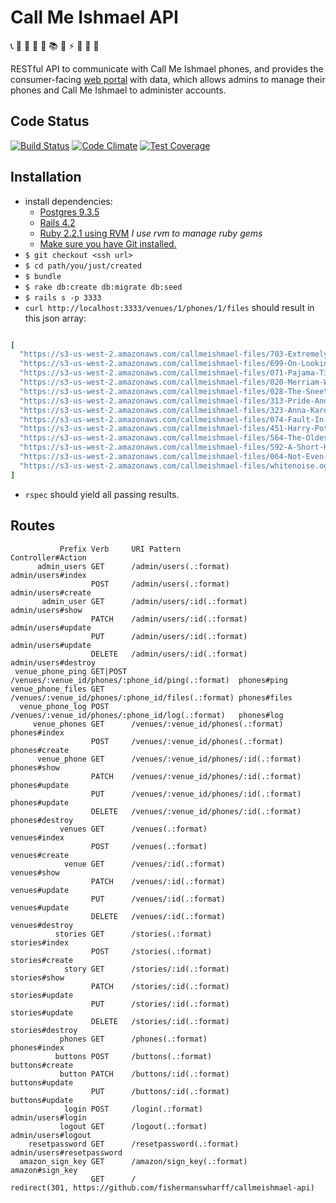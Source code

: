 # Call Me Ishmael API

:telephone_receiver: :closed_book: :orange_book: :notebook_with_decorative_cover: :notebook: :books: :mega: :zap: :speak_no_evil: :speech_balloon: :thought_balloon:

RESTful API to communicate with Call Me Ishmael phones, and provides the consumer-facing [web portal](https://github.com/fishermanswharff/callmeishmael-webapp) with data, which allows admins to manage their phones and Call Me Ishmael to administer accounts.

## Code Status

[![Build Status][ci-image]][ci-url]
[![Code Climate][cc-climate-image]][cc-climate-url]
[![Test Coverage][cc-coverage-image]][cc-coverage-url]


## Installation

- install dependencies:
  - [Postgres 9.3.5](https://github.com/PostgresApp/PostgresApp/releases/tag/9.3.6.0)
  - [Rails 4.2](https://github.com/rails/rails)
  - [Ruby 2.2.1 using RVM](https://rvm.io/) *I use rvm to manage ruby gems*
  - [Make sure you have Git installed.](http://git-scm.com/book/en/v2/Getting-Started-Installing-Git)
- `$ git checkout <ssh url>`
- `$ cd path/you/just/created`
- `$ bundle`
- `$ rake db:create db:migrate db:seed`
- `$ rails s -p 3333`
- `curl http://localhost:3333/venues/1/phones/1/files` should result in this json array:

```ruby

[
  "https://s3-us-west-2.amazonaws.com/callmeishmael-files/703-Extremely-Loud-and-Incredibly-Close-by-Jonathan-Safran-Foer-final.ogg",
  "https://s3-us-west-2.amazonaws.com/callmeishmael-files/699-On-Looking-by-Alexandra-Horowitz-final.ogg",
  "https://s3-us-west-2.amazonaws.com/callmeishmael-files/071-Pajama-Time-by-Sandra-Boynton-final.ogg",
  "https://s3-us-west-2.amazonaws.com/callmeishmael-files/020-Merriam-Webster-Dictionary-final.ogg",
  "https://s3-us-west-2.amazonaws.com/callmeishmael-files/028-The-Sneetches-by-Dr-Seuss-final.ogg",
  "https://s3-us-west-2.amazonaws.com/callmeishmael-files/313-Pride-And-Prejudice-by-Jane-Austen-final.ogg",
  "https://s3-us-west-2.amazonaws.com/callmeishmael-files/323-Anna-Karenina-by-Leo-Tolstoy-final.ogg",
  "https://s3-us-west-2.amazonaws.com/callmeishmael-files/074-Fault-In-Our-stars-by-John-Green-final.ogg",
  "https://s3-us-west-2.amazonaws.com/callmeishmael-files/451-Harry-Potter-by-J.K.-Rowling-final.ogg",
  "https://s3-us-west-2.amazonaws.com/callmeishmael-files/564-The-Oldest-Living-Things-in-the-World-by-Rachel-Sussman-final.ogg",
  "https://s3-us-west-2.amazonaws.com/callmeishmael-files/592-A-Short-History-of-Nearly-Everything-by-Bill-Bryson-final.ogg",
  "https://s3-us-west-2.amazonaws.com/callmeishmael-files/064-Not-Even-Wrong-by-Paul-Collins-final.ogg",
  "https://s3-us-west-2.amazonaws.com/callmeishmael-files/whitenoise.ogg"
]

```

- `rspec` should yield all passing results.



## Routes

               Prefix Verb     URI Pattern                                        Controller#Action
          admin_users GET      /admin/users(.:format)                             admin/users#index
                      POST     /admin/users(.:format)                             admin/users#create
           admin_user GET      /admin/users/:id(.:format)                         admin/users#show
                      PATCH    /admin/users/:id(.:format)                         admin/users#update
                      PUT      /admin/users/:id(.:format)                         admin/users#update
                      DELETE   /admin/users/:id(.:format)                         admin/users#destroy
     venue_phone_ping GET|POST /venues/:venue_id/phones/:phone_id/ping(.:format)  phones#ping
    venue_phone_files GET      /venues/:venue_id/phones/:phone_id/files(.:format) phones#files
      venue_phone_log POST     /venues/:venue_id/phones/:phone_id/log(.:format)   phones#log
         venue_phones GET      /venues/:venue_id/phones(.:format)                 phones#index
                      POST     /venues/:venue_id/phones(.:format)                 phones#create
          venue_phone GET      /venues/:venue_id/phones/:id(.:format)             phones#show
                      PATCH    /venues/:venue_id/phones/:id(.:format)             phones#update
                      PUT      /venues/:venue_id/phones/:id(.:format)             phones#update
                      DELETE   /venues/:venue_id/phones/:id(.:format)             phones#destroy
               venues GET      /venues(.:format)                                  venues#index
                      POST     /venues(.:format)                                  venues#create
                venue GET      /venues/:id(.:format)                              venues#show
                      PATCH    /venues/:id(.:format)                              venues#update
                      PUT      /venues/:id(.:format)                              venues#update
                      DELETE   /venues/:id(.:format)                              venues#destroy
              stories GET      /stories(.:format)                                 stories#index
                      POST     /stories(.:format)                                 stories#create
                story GET      /stories/:id(.:format)                             stories#show
                      PATCH    /stories/:id(.:format)                             stories#update
                      PUT      /stories/:id(.:format)                             stories#update
                      DELETE   /stories/:id(.:format)                             stories#destroy
               phones GET      /phones(.:format)                                  phones#index
              buttons POST     /buttons(.:format)                                 buttons#create
               button PATCH    /buttons/:id(.:format)                             buttons#update
                      PUT      /buttons/:id(.:format)                             buttons#update
                login POST     /login(.:format)                                   admin/users#login
               logout GET      /logout(.:format)                                  admin/users#logout
        resetpassword GET      /resetpassword(.:format)                           admin/users#resetpassword
      amazon_sign_key GET      /amazon/sign_key(.:format)                         amazon#sign_key
                      GET      /                                                  redirect(301, https://github.com/fishermanswharff/callmeishmael-api)

[ci-image]: https://magnum.travis-ci.com/fishermanswharff/callmeishmael-api.svg?token=ywtwaukB2udjyiFG1GbL&branch=master
[ci-url]: https://magnum.travis-ci.com/fishermanswharff/callmeishmael-api

[cc-climate-image]: https://codeclimate.com/github/fishermanswharff/callmeishmael-api/badges/gpa.svg
[cc-climate-url]: https://codeclimate.com/github/fishermanswharff/callmeishmael-api

[cc-coverage-image]: https://codeclimate.com/github/fishermanswharff/callmeishmael-api/badges/coverage.svg
[cc-coverage-url]: https://codeclimate.com/github/fishermanswharff/callmeishmael-api/coverage
